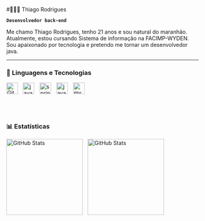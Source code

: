 #🧑🏾‍💻 Thiago Rodrigues

**`Desenvolvedor back-end`**

Me chamo Thiago Rodrigues, tenho 21 anos e sou natural do maranhão. Atualmente, estou cursando Sistema de informação na FACIMP-WYDEN. Sou apaixonado por tecnologia e pretendo me tornar um desenvolvedor java.

---

### 🤖 Linguagens e Tecnologias



<img 
    align="left" 
    alt="Git" 
    title="Git"
    width="30px" 
    style="padding-right: 10px;" 
    src="https://cdn.jsdelivr.net/gh/devicons/devicon@latest/icons/git/git-original.svg" 
/>
<img
    aling ="left"
    alt = "java"
    title="java"
    width = "30px"
    style="padding-right: 10px;"
    src = "https://cdn.jsdelivr.net/gh/devicons/devicon@latest/icons/java/java-original.svg"
/>
<img
    aling ="left"
    alt = "spring"
    title="spring"
    width = "30px"
    style="padding-right: 10px;"
    src = "https://cdn.jsdelivr.net/gh/devicons/devicon@latest/icons/spring/spring-original.svg"
/>
<img
    aling ="left"
    alt = "javascript"
    title="javascript"
    width = "30px"
    style="padding-right: 10px;"
    src = "https://cdn.jsdelivr.net/gh/devicons/devicon@latest/icons/javascript/javascript-original.svg"
/>
<img
    aling ="left"
    alt = "mysql"
    title="mysql"
    width = "30px"
    style="padding-right: 10px;"
    src = "https://cdn.jsdelivr.net/gh/devicons/devicon@latest/icons/mysql/mysql-original.svg"
/>


<br/>
<br/>

### 📊 Estatísticas

<p>
  <img 
    align="left" 
    alt="GitHub Stats" 
    height="200" 
    style="padding-right: 10px;" 
    src="https://github-readme-stats.vercel.app/api?username=klausDevTwo&show_icons=true&theme=tokyonight&include_all_commits=true&locale=pt-br" 
  />

<img 
      align="left" 
      alt="GitHub Stats" 
      height="200" 
      src="https://github-readme-stats.vercel.app/api/top-langs/?username=klausDevTwo&theme=tokyonight&layout=compact&custom_title=Tecnologias&langs_count=9" 
  />

</p>
